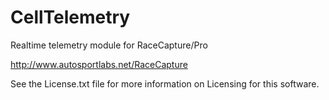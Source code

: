 CellTelemetry
=============

Realtime telemetry module for RaceCapture/Pro

http://www.autosportlabs.net/RaceCapture

See the License.txt file for more information on Licensing for this software.
